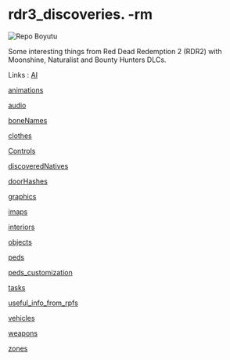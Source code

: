 # rdr3_discoveries. -rm

![Repo Boyutu](https://img.shields.io/github/repo-size/abdulkadiraktas/rdr3_discoveries)

Some interesting things from Red Dead Redemption 2 (RDR2) with Moonshine, Naturalist and Bounty Hunters DLCs.

Links :
<a href='AI'>AI</a>

<a href='animations'>animations</a>

<a href='audio'>audio</a>

<a href='boneNames'>boneNames</a>

<a href='clothes'>clothes</a>

<a href='Controls'>Controls</a>

<a href='discoveredNatives'>discoveredNatives</a>

<a href='doorHashes'>doorHashes</a>

<a href='graphics'>graphics</a>

<a href='imaps'>imaps</a>

<a href='interiors'>interiors</a>

<a href='objects'>objects</a>

<a href='peds'>peds</a>

<a href='peds_customization'>peds_customization</a>

<a href='tasks'>tasks</a>

<a href='useful_info_from_rpfs'>useful_info_from_rpfs</a>

<a href='vehicles'>vehicles</a>

<a href='weapons'>weapons</a>

<a href='zones'>zones</a>
